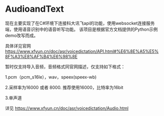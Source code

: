 # AudioandText
现在主要实现了在C#环境下连接科大讯飞api的功能，使用websocket连接服务端，使用语音识别中的语音听写功能。
该项目是根据官方文档提供的Python示例demo改写而成。

具体详见官网 https://www.xfyun.cn/doc/asr/voicedictation/API.html#%E6%8E%A5%E5%8F%A3%E8%AF%B4%E6%98%8E

暂时仅支持导入音频，音频格式同官网描述，仅支持如下格式：

  1.pcm（pcm_s16le），wav，speex(speex-wb)
  
  2.采样率为16000 或者 8000. 推荐使用16000，比特率为16bit
  
  3.单声道
  
详见 https://www.xfyun.cn/doc/asr/voicedictation/Audio.html
